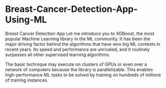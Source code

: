 # Breast-Cancer-Detection-App-Using-ML
 Breast Cancer Detection App
Let me introduce you to XGBoost, the most popular Machine Learning library in the ML community. It has been the major driving factor behind the algorithms that have won big ML contests in recent years. Its speed and performance are unrivaled, and it routinely surpasses all other supervised learning algorithms.

The basic technique may execute on clusters of GPUs or even over a network of computers because the library is parallelizable. This enables high-performance ML tasks to be solved by training on hundreds of millions of training instances.
